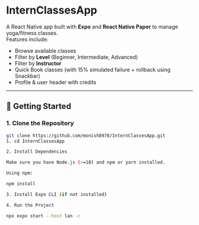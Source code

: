 # InternClassesApp

A React Native app built with **Expo** and **React Native Paper** to manage yoga/fitness classes.  
Features include:
- Browse available classes
- Filter by **Level** (Beginner, Intermediate, Advanced)
- Filter by **Instructor**
- Quick Book classes (with 15% simulated failure + rollback using Snackbar)
- Profile & user header with credits

---

## 🚀 Getting Started

### 1. Clone the Repository
```bash
git clone https://github.com/monish8978/InternClassesApp.git
1. cd InternClassesApp

2. Install Dependencies

Make sure you have Node.js (>=18) and npm or yarn installed.

Using npm:

npm install

3. Install Expo CLI (if not installed)

4. Run the Project

npx expo start --host lan -c


